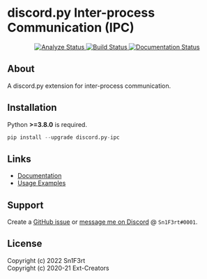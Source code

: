 # discord.py Inter-process Communication (IPC)

<p style="text-align: center">
        <a href="https://github.com/Sn1F3rt/discord.py-ipc/actions?query=workflow%3AAnalyze+event%3Apush">
            <img alt="Analyze Status"
                 src="https://github.com/Sn1F3rt/discord.py-ipc/workflows/Analyze/badge.svg?event=push" />
        </a>
        <a href="https://github.com/Sn1F3rt/discord.py-ipc/actions?query=workflow%3ABuild+event%3Apush">
            <img alt="Build Status"
                 src="https://github.com/Sn1F3rt/discord.py-ipc/workflows/Build/badge.svg?event=push" />
        </a>
        <a href="https://discordpy-ipc.readthedocs.io/en/latest/?badge=latest">
            <img alt="Documentation Status"
                 src="https://readthedocs.org/projects/discordpy-ipc/badge/?version=latest" />
        </a>
</p>

## About

A discord.py extension for inter-process communication.

## Installation

Python **>=3.8.0** is required.

```py 
pip install --upgrade discord.py-ipc
```

## Links 

- [Documentation](https://discordpy-ipc.readthedocs.io)
- [Usage Examples](https://github.com/Sn1F3rt/discord.py-ipc/tree/main/examples)

## Support

Create a [GitHub issue](https://github.com/Sn1F3rt/discord.py-ipc/issues/new) or [message me on Discord](https://discord.com/users/589768200766619659) @ `Sn1F3rt#0001`. 

## License

Copyright (c) 2022 Sn1F3rt  
Copyright (c) 2020-21 Ext-Creators
